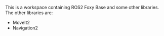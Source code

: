 This is a workspace containing ROS2 Foxy Base and some other libraries. The other libraries are:
- MoveIt2
- Navigation2
